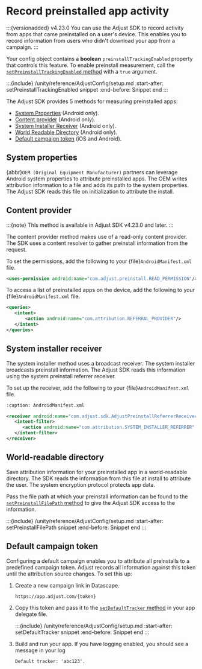 # Record preinstalled app activity

:::{versionadded} v4.23.0
You can use the Adjust SDK to record activity from apps that came preinstalled on a user's device. This enables you to record information from users who didn't download your app from a campaign.
:::

Your config object contains a **boolean** `preinstallTrackingEnabled` property that controls this feature. To enable preinstall measurement, call the [`setPreinstallTrackingEnabled` method](#unity-setpreinstalltrackingenabled-invocation) with a `true` argument.

:::{include} /unity/reference/AdjustConfig/setup.md
:start-after: setPreinstallTrackingEnabled snippet
:end-before: Snippet end
:::

The Adjust SDK provides 5 methods for measuring preinstalled apps:

* [System Properties](#system-properties) (Android only).
* [Content provider](#content-provider) (Android only).
* [System Installer Receiver](#system-installer-receiver) (Android only).
* [World Readable Directory](#world-readable-directory) (Android only).
* [Default campaign token](#default-campaign-token) (iOS and Android).

## System properties

{abbr}`OEM (Original Equipment Manufacturer)` partners can leverage Android system properties to attribute preinstalled apps. The OEM writes attribution information to a file and adds its path to the system properties. The Adjust SDK reads this file on initialization to attribute the install.

## Content provider

:::{note}
This method is available in Adjust SDK v4.23.0 and later.
:::

The content provider method makes use of a read-only content provider. The SDK uses a content resolver to gather preinstall information from the request.

To set the permissions, add the following to your {file}`AndroidManifest.xml` file.

```xml
<uses-permission android:name="com.adjust.preinstall.READ_PERMISSION"/>
```

To access a list of preinstalled apps on the device, add the following to your {file}`AndroidManifest.xml` file.

```xml
<queries>
   <intent>
       <action android:name="com.attribution.REFERRAL_PROVIDER"/>
   </intent>
</queries>
```

## System installer receiver

The system installer method uses a broadcast receiver. The system installer broadcasts preinstall information. The Adjust SDK reads this information using the system preinstall referrer receiver.

To set up the receiver, add the following to your {file}`AndroidManifest.xml` file.

```xml
:caption: AndroidManifest.xml

<receiver android:name="com.adjust.sdk.AdjustPreinstallReferrerReceiver"> 
   <intent-filter> 
      <action android:name="com.attribution.SYSTEM_INSTALLER_REFERRER" /> 
   </intent-filter> 
</receiver>
```

## World-readable directory

Save attribution information for your preinstalled app in a world-readable directory. The SDK reads the information from this file at install to attribute the user. The system encryption protocol protects app data.

Pass the file path at which your preinstall information can be found to the [`setPreinstallFilePath` method](#unity-setpreinstallfilepath-invocation) to give the Adjust SDK access to the information.

:::{include} /unity/reference/AdjustConfig/setup.md
:start-after: setPreinstallFilePath snippet
:end-before: Snippet end
:::

## Default campaign token

Configuring a default campaign enables you to attribute all preinstalls to a predefined campaign token. Adjust records all information against this token until the attribution source changes. To set this up:

1. Create a new campaign link in Datascape.
   
   ```
   https://app.adjust.com/{token}
   ```

2. Copy this token and pass it to the [`setDefaultTracker` method](#unity-setdefaulttracker-invocation) in your app delegate file.

   :::{include} /unity/reference/AdjustConfig/setup.md
   :start-after: setDefaultTracker snippet
   :end-before: Snippet end
   :::

3. Build and run your app. If you have logging enabled, you should see a message in your log

   ```
   Default tracker: 'abc123'.
   ```
